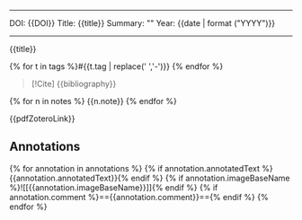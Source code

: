 ---
DOI: {{DOI}}
Title: {{title}}
Summary: ""
Year: {{date | format ("YYYY")}}
___

{{title}}

{% for t in tags %}#{{t.tag | replace(' ','-')}} {% endfor %}

> [!Cite]
> {{bibliography}}

{% for n in notes %}
{{n.note}}
{% endfor %}

{{pdfZoteroLink}}

## Annotations

{% for annotation in annotations %}
{% if annotation.annotatedText %}{{annotation.annotatedText}}{% endif %}
{% if annotation.imageBaseName %}![[{{annotation.imageBaseName}}]]{% endif %}
{% if annotation.comment %}=={{annotation.comment}}=={% endif %}
{% endfor %}
